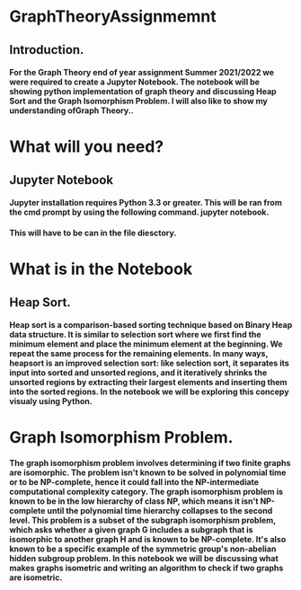 # GraphTheoryAssignmemnt

## Introduction.
#### For the Graph Theory end of year assignment Summer 2021/2022 we were required to create a Jupyter Notebook. The notebook will be showing python implementation of graph theory and discussing Heap Sort and the Graph Isomorphism Problem. I will also like to show my understanding ofGraph Theory..

# What will you need?

## Jupyter Notebook
#### Jupyter installation requires Python 3.3 or greater. This will be ran from the cmd prompt by using the following command. jupyter notebook.
#### This will have to be can in the file diesctory.


# What is in the Notebook

## Heap Sort.
#### Heap sort is a comparison-based sorting technique based on Binary Heap data structure. It is similar to selection sort where we first find the minimum element and place the minimum element at the beginning. We repeat the same process for the remaining elements. In many ways, heapsort is an improved selection sort: like selection sort, it separates its input into sorted and unsorted regions, and it iteratively shrinks the unsorted regions by extracting their largest elements and inserting them into the sorted regions. In the notebook we will be exploring this concepy visualy using Python.

# Graph Isomorphism Problem.
#### The graph isomorphism problem involves determining if two finite graphs are isomorphic. The problem isn't known to be solved in polynomial time or to be NP-complete, hence it could fall into the NP-intermediate computational complexity category. The graph isomorphism problem is known to be in the low hierarchy of class NP, which means it isn't NP-complete until the polynomial time hierarchy collapses to the second level. This problem is a subset of the subgraph isomorphism problem, which asks whether a given graph G includes a subgraph that is isomorphic to another graph H and is known to be NP-complete. It's also known to be a specific example of the symmetric group's non-abelian hidden subgroup problem. In this notebook we will be discussing what makes graphs isometric and writing an algorithm to check if two graphs are isometric.
